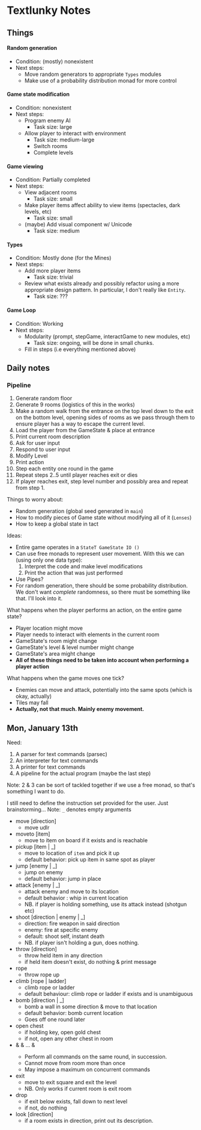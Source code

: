 # Textlunky Notes

## Things
#### Random generation

* Condition: (mostly) nonexistent
* Next steps:
  * Move random generators to appropriate `Types` modules
  * Make use of a probability distribution monad for more control

#### Game state modification

* Condition: nonexistent
* Next steps:
  * Program enemy AI
    * Task size: large
  * Allow player to interact with environment
    * Task size: medium-large
    * Switch rooms
    * Complete levels

#### Game viewing

* Condition: Partially completed
* Next steps:
  * View adjacent rooms
    * Task size: small
  * Make player items affect ability to view items (spectacles, dark levels, etc)
    * Task size: small
  * (maybe) Add visual component w/ Unicode
    * Task size: medium
#### Types

* Condition: Mostly done (for the Mines)
* Next steps:
  * Add more player items
    * Task size: trivial
  * Review what exists already and possibly refactor using a more appropriate design pattern. In particular, I don't really like `Entity`.
    * Task size: ???

#### Game Loop
* Condition: Working
* Next steps:
  * Modularity (prompt, stepGame, interactGame to new modules, etc)
    * Task size: ongoing, will be done in small chunks.
  * Fill in steps (i.e everything mentioned above)

## Daily notes
### Pipeline

1. Generate random floor
  1. Generate 9 rooms (logistics of this in the works)
  2. Make a random walk from the entrance on the top level down to the exit on the bottom level, opening sides of rooms as we pass through them to ensure player has a way to escape the current level.
  3. Load the player from the GameState & place at entrance
2. Print current room description
3. Ask for user input
4. Respond to user input
  1. Modify Level
  2. Print action
5. Step each entity one round in the game
6. Repeat steps 2..5 until player reaches exit or dies
  1. If player reaches exit, step level number and possibly area and repeat from step 1.
  
Things to worry about:
  
  * Random generation (global seed generated in `main`)
  * How to modify pieces of Game state without modifying all of it (`Lenses`)
  * How to keep a global state in tact
  
Ideas:
  * Entire game operates in a `StateT GameState IO ()`
  * Can use free monads to represent user movement. With this we can (using only one data type):
    1. Interpret the code and make level modifications
    2. Print the action that was just performed
  * Use Pipes?
  * For random generation, there should be some probability distribution. We don't want *complete* randomness, so there must be something like that. I'll look into it.

What happens when the player performs an action, on the entire game state?
  * Player location might move
  * Player needs to interact with elements in the current room
  * GameState's room might change
  * GameState's level & level number might change
  * GameState's area might change
  * **All of these things need to be taken into account when performing a player action**

What happens when the game moves one tick?
  * Enemies can move and attack, potentially into the same spots (which is okay, actually)
  * Tiles may fall
  * **Actually, not that much. Mainly enemy movement.**

## Mon, January 13th

Need:
1. A parser for text commands (parsec)
2. An interpreter for text commands 
3. A printer for text commands
4. A pipeline for the actual program (maybe the last step)

Note: 2 & 3 can be sort of tackled together if we use a free monad, so that's something I want to do.

I still need to define the instruction set provided for the user. Just brainstorming...
Note: `_` denotes empty arguments

* move [direction]
	* move udlr
* moveto [item]
	* move to item on board if it exists and is reachable
* pickup [item | _]
	* move to location of `item` and pick it up
	* default behavior: pick up item in same spot as player
* jump [enemy | _]
	* jump on enemy
	* default behavior: jump in place
* attack [enemy | _]
	* attack enemy and move to its location
	* default behavior : whip in current location
	* NB. if player is holding something, use its attack instead (shotgun etc)
* shoot [direction | enemy | _]
	* direction: fire weapon in said direction
	* enemy: fire at specific enemy
	* default: shoot self, instant death
	* NB. if player isn't holding a gun, does nothing. 
* throw [direction]
	* throw held item in any direction
	* if held item doesn't exist, do nothing & print message
* rope
	* throw rope up
* climb [rope | ladder]
	* climb rope or ladder
	* default behaviour: climb rope or ladder if exists and is unambiguous
* bomb [direction | _]
	* bomb a wall in some direction & move to that location
	* default behavior: bomb current location
	* Goes off one round later
* open chest
	* if holding key, open gold chest
	* if not, open any other chest in room
* <cmd1> & <cmd2> & ... & <cmdn>
	* Perform all commands on the same round, in succession.
	* Cannot move from room more than once
	* May impose a maximum on concurrent commands
* exit
	* move to exit square and exit the level
	* NB. Only works if current room is exit room
* drop
	* if exit below exists, fall down to next level
	* if not, do nothing
* look [direction]
	* if a room exists in direction, print out its description.